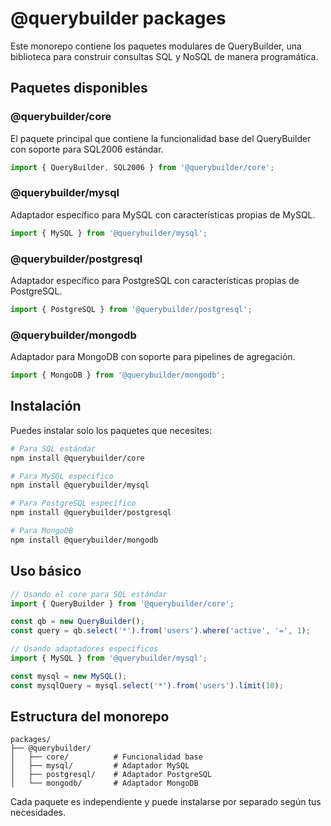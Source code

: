 # @querybuilder packages

Este monorepo contiene los paquetes modulares de QueryBuilder, una biblioteca para construir consultas SQL y NoSQL de manera programática.

## Paquetes disponibles

### @querybuilder/core
El paquete principal que contiene la funcionalidad base del QueryBuilder con soporte para SQL2006 estándar.

```javascript
import { QueryBuilder, SQL2006 } from '@querybuilder/core';
```

### @querybuilder/mysql
Adaptador específico para MySQL con características propias de MySQL.

```javascript
import { MySQL } from '@querybuilder/mysql';
```

### @querybuilder/postgresql
Adaptador específico para PostgreSQL con características propias de PostgreSQL.

```javascript
import { PostgreSQL } from '@querybuilder/postgresql';
```

### @querybuilder/mongodb
Adaptador para MongoDB con soporte para pipelines de agregación.

```javascript
import { MongoDB } from '@querybuilder/mongodb';
```

## Instalación

Puedes instalar solo los paquetes que necesites:

```bash
# Para SQL estándar
npm install @querybuilder/core

# Para MySQL específico
npm install @querybuilder/mysql

# Para PostgreSQL específico
npm install @querybuilder/postgresql

# Para MongoDB
npm install @querybuilder/mongodb
```

## Uso básico

```javascript
// Usando el core para SQL estándar
import { QueryBuilder } from '@querybuilder/core';

const qb = new QueryBuilder();
const query = qb.select('*').from('users').where('active', '=', 1);

// Usando adaptadores específicos
import { MySQL } from '@querybuilder/mysql';

const mysql = new MySQL();
const mysqlQuery = mysql.select('*').from('users').limit(10);
```

## Estructura del monorepo

```
packages/
├── @querybuilder/
│   ├── core/          # Funcionalidad base
│   ├── mysql/         # Adaptador MySQL
│   ├── postgresql/    # Adaptador PostgreSQL
│   └── mongodb/       # Adaptador MongoDB
```

Cada paquete es independiente y puede instalarse por separado según tus necesidades.
